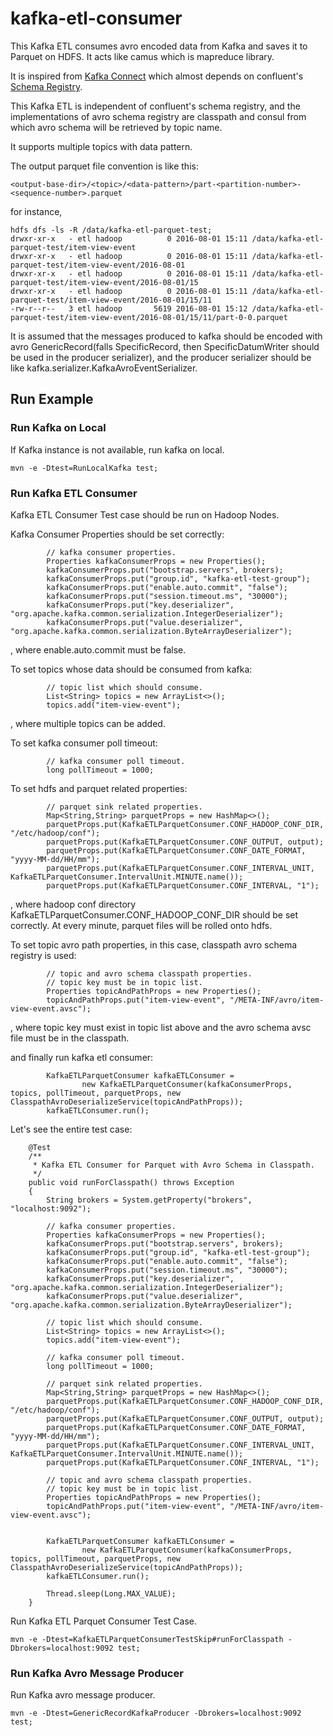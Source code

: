 # kafka-etl-consumer

This Kafka ETL consumes avro encoded data from Kafka and saves it to Parquet on HDFS.
It acts like camus which is mapreduce library.

It is inspired from [Kafka Connect](http://docs.confluent.io/3.0.0/connect/) which almost depends on confluent's [Schema Registry](http://docs.confluent.io/1.0/schema-registry/docs/index.html). 

This Kafka ETL is independent of confluent's schema registry, and the implementations of avro schema registry are classpath and consul from which avro schema will be retrieved by topic name.

It supports multiple topics with data pattern.

The output parquet file convention is like this:
```
<output-base-dir>/<topic>/<data-pattern>/part-<partition-number>-<sequence-number>.parquet
```
for instance,
```
hdfs dfs -ls -R /data/kafka-etl-parquet-test;
drwxr-xr-x   - etl hadoop          0 2016-08-01 15:11 /data/kafka-etl-parquet-test/item-view-event
drwxr-xr-x   - etl hadoop          0 2016-08-01 15:11 /data/kafka-etl-parquet-test/item-view-event/2016-08-01
drwxr-xr-x   - etl hadoop          0 2016-08-01 15:11 /data/kafka-etl-parquet-test/item-view-event/2016-08-01/15
drwxr-xr-x   - etl hadoop          0 2016-08-01 15:11 /data/kafka-etl-parquet-test/item-view-event/2016-08-01/15/11
-rw-r--r--   3 etl hadoop       5619 2016-08-01 15:12 /data/kafka-etl-parquet-test/item-view-event/2016-08-01/15/11/part-0-0.parquet
```


It is assumed that the messages produced to kafka should be encoded with avro GenericRecord(falls SpecificRecord, then SpecificDatumWriter should be used in the producer serializer), and the producer serializer should be like kafka.serializer.KafkaAvroEventSerializer.


## Run Example

### Run Kafka on Local
If Kafka instance is not available, run kafka on local.
```
mvn -e -Dtest=RunLocalKafka test;
```

### Run Kafka ETL Consumer
Kafka ETL Consumer Test case should be run on Hadoop Nodes.

Kafka Consumer Properties should be set correctly:
```
        // kafka consumer properties.
        Properties kafkaConsumerProps = new Properties();
        kafkaConsumerProps.put("bootstrap.servers", brokers);
        kafkaConsumerProps.put("group.id", "kafka-etl-test-group");
        kafkaConsumerProps.put("enable.auto.commit", "false");
        kafkaConsumerProps.put("session.timeout.ms", "30000");
        kafkaConsumerProps.put("key.deserializer", "org.apache.kafka.common.serialization.IntegerDeserializer");
        kafkaConsumerProps.put("value.deserializer", "org.apache.kafka.common.serialization.ByteArrayDeserializer");
```
, where enable.auto.commit must be false.

To set topics whose data should be consumed from kafka:
```
        // topic list which should consume.
        List<String> topics = new ArrayList<>();
        topics.add("item-view-event");
```
, where multiple topics can be added.


To set kafka consumer poll timeout:
```
        // kafka consumer poll timeout.
        long pollTimeout = 1000;
```

To set hdfs and parquet related properties:
```
        // parquet sink related properties.
        Map<String,String> parquetProps = new HashMap<>();
        parquetProps.put(KafkaETLParquetConsumer.CONF_HADOOP_CONF_DIR, "/etc/hadoop/conf");
        parquetProps.put(KafkaETLParquetConsumer.CONF_OUTPUT, output);
        parquetProps.put(KafkaETLParquetConsumer.CONF_DATE_FORMAT, "yyyy-MM-dd/HH/mm");
        parquetProps.put(KafkaETLParquetConsumer.CONF_INTERVAL_UNIT, KafkaETLParquetConsumer.IntervalUnit.MINUTE.name());
        parquetProps.put(KafkaETLParquetConsumer.CONF_INTERVAL, "1");
```
, where hadoop conf directory KafkaETLParquetConsumer.CONF_HADOOP_CONF_DIR should be set correctly.
At every minute, parquet files will be rolled onto hdfs.

To set topic avro path properties, in this case, classpath avro schema registry is used:
```
        // topic and avro schema classpath properties.
        // topic key must be in topic list.
        Properties topicAndPathProps = new Properties();
        topicAndPathProps.put("item-view-event", "/META-INF/avro/item-view-event.avsc");
```
, where topic key must exist in topic list above and the avro schema avsc file must be in the classpath.


and finally run kafka etl consumer:
```
        KafkaETLParquetConsumer kafkaETLConsumer =
                new KafkaETLParquetConsumer(kafkaConsumerProps, topics, pollTimeout, parquetProps, new ClasspathAvroDeserializeService(topicAndPathProps));
        kafkaETLConsumer.run();
```
 
Let's see the entire test case:
```
    @Test
    /**
     * Kafka ETL Consumer for Parquet with Avro Schema in Classpath.
     */
    public void runForClasspath() throws Exception
    {
        String brokers = System.getProperty("brokers", "localhost:9092");

        // kafka consumer properties.
        Properties kafkaConsumerProps = new Properties();
        kafkaConsumerProps.put("bootstrap.servers", brokers);
        kafkaConsumerProps.put("group.id", "kafka-etl-test-group");
        kafkaConsumerProps.put("enable.auto.commit", "false");
        kafkaConsumerProps.put("session.timeout.ms", "30000");
        kafkaConsumerProps.put("key.deserializer", "org.apache.kafka.common.serialization.IntegerDeserializer");
        kafkaConsumerProps.put("value.deserializer", "org.apache.kafka.common.serialization.ByteArrayDeserializer");

        // topic list which should consume.
        List<String> topics = new ArrayList<>();
        topics.add("item-view-event");

        // kafka consumer poll timeout.
        long pollTimeout = 1000;

        // parquet sink related properties.
        Map<String,String> parquetProps = new HashMap<>();
        parquetProps.put(KafkaETLParquetConsumer.CONF_HADOOP_CONF_DIR, "/etc/hadoop/conf");
        parquetProps.put(KafkaETLParquetConsumer.CONF_OUTPUT, output);
        parquetProps.put(KafkaETLParquetConsumer.CONF_DATE_FORMAT, "yyyy-MM-dd/HH/mm");
        parquetProps.put(KafkaETLParquetConsumer.CONF_INTERVAL_UNIT, KafkaETLParquetConsumer.IntervalUnit.MINUTE.name());
        parquetProps.put(KafkaETLParquetConsumer.CONF_INTERVAL, "1");

        // topic and avro schema classpath properties.
        // topic key must be in topic list.
        Properties topicAndPathProps = new Properties();
        topicAndPathProps.put("item-view-event", "/META-INF/avro/item-view-event.avsc");


        KafkaETLParquetConsumer kafkaETLConsumer =
                new KafkaETLParquetConsumer(kafkaConsumerProps, topics, pollTimeout, parquetProps, new ClasspathAvroDeserializeService(topicAndPathProps));
        kafkaETLConsumer.run();

        Thread.sleep(Long.MAX_VALUE);
    }
```


Run Kafka ETL Parquet Consumer Test Case.
```
mvn -e -Dtest=KafkaETLParquetConsumerTestSkip#runForClasspath -Dbrokers=localhost:9092 test;
```


### Run Kafka Avro Message Producer
Run Kafka avro message producer.
```
mvn -e -Dtest=GenericRecordKafkaProducer -Dbrokers=localhost:9092 test;
```

